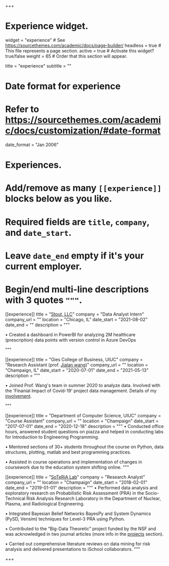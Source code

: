 +++
# Experience widget.
widget = "experience"  # See https://sourcethemes.com/academic/docs/page-builder/
headless = true  # This file represents a page section.
active = true  # Activate this widget? true/false
weight = 65  # Order that this section will appear.

title = "experience"
subtitle = ""

# Date format for experience
#   Refer to https://sourcethemes.com/academic/docs/customization/#date-format
date_format = "Jan 2006"

# Experiences.
#   Add/remove as many `[[experience]]` blocks below as you like.
#   Required fields are `title`, `company`, and `date_start`.
#   Leave `date_end` empty if it's your current employer.
#   Begin/end multi-line descriptions with 3 quotes `"""`.

[[experience]]
  title = "[Stout, LLC](https://www.stout.com/en/)"
  company = "Data Analyst Intern"
  company_url = ""
  location = "Chicago, IL"
  date_start = "2021-08-02"
  date_end = ""
  description = """

• Created a dashboard in PowerBI for analyzing 2M healthcare (prescription) data points with version control in Azure DevOps
  
  """

[[experience]]
  title = "Gies College of Business, UIUC"
  company = "Research Assistant (prof. [Jialan wang](https://giesbusiness.illinois.edu/profile/jialan-wang))"
  company_url = ""
  location = "Champaign, IL"
  date_start = "2020-07-01"
  date_end = "2021-05-13"
  description = """
  
  • Joined Prof. Wang's team in summer 2020 to analyze data. Involved with the 'Finanial Impact of Covid-19' project data management.    Details of my [involvement](https://www.nalingadihoke.com/post/financial-impact-of-covid/).
  
  """

[[experience]]
  title = "Department of Computer Science, UIUC"
  company = "Course Assistant"
  company_url = ""
  location = "Champaign"
  date_start = "2017-07-01"
  date_end = "2020-12-18"
  description = """
  • Conducted office hours, answered student questions on piazza and helped in conducting labs for Introduction to Engineering Programming.
  
  • Mentored sections of 30+ students throughout the course on Python, data structures, plotting, matlab and best programming practices.
  
  • Assisted in course operations and implementation of changes in coursework due to the education system shifting online.
  """
  
  [[experience]]
  title = "[SoTeRiA Lab](https://soteria.npre.illinois.edu/)"
  company = "Research Analyst"
  company_url = ""
  location = "Champaign"
  date_start = "2018-02-01"
  date_end = "2019-01-01"
  description = """
  • Performed data analysis and exploratory research on Probabilistic Risk Assessment (PRA) in the Socio-Technical Risk Analysis Research Laboratory     in the Department of Nuclear, Plasma, and Radiological Engineering.
  
  • Integrated Bayesian Belief Networks BayesPy and System Dynamics (PySD, Vensim) techniques for Level-3 PRA using Python.
  
  • Contributed to the “Big-Data Theoretic” project funded by the NSF and was acknowledged in two journal articles (more info in the [projects](https://www.nalingadihoke.com/post/nsf-data-theoretic/) section). 
  
  • Carried out comprehensive literature reviews on data mining for risk analysis and delivered presentations to iSchool collaborators.
  """

+++
